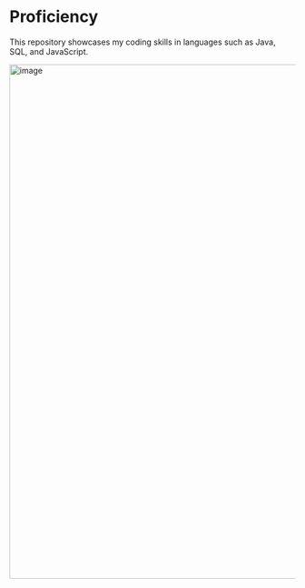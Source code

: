 # Proficiency
This repository showcases my coding skills in languages such as Java, SQL, and JavaScript.



<img width="1845" height="904" alt="image" src="https://github.com/user-attachments/assets/5daeb3ba-9268-4161-b383-6049d77e1054" />

